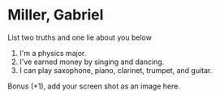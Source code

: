 # Miller, Gabriel
List two truths and one lie about you below

1. I'm a physics major.
2. I've earned money by singing and dancing.
3. I can play saxophone, piano, clarinet, trumpet, and guitar.


Bonus (+1), add your screen shot as an image here.

